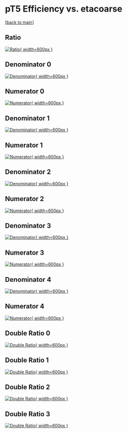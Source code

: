 # pT5 Efficiency vs. etacoarse

[[back to main](./)]



## Ratio

[![Ratio](../mtv/var/pT5_loweta_211_0_eff_etacoarse.png){ width=600px }](../mtv/var/pT5_loweta_211_0_eff_etacoarse.pdf)

## Denominator 0

[![Denominator](../mtv/den/pT5_loweta_211_0_eff_etacoarse_den0.png){ width=600px }](../mtv/den/pT5_loweta_211_0_eff_etacoarse_den0.pdf)

## Numerator 0

[![Numerator](../mtv/num/pT5_loweta_211_0_eff_etacoarse_num0.png){ width=600px }](../mtv/num/pT5_loweta_211_0_eff_etacoarse_num0.pdf)

## Denominator 1

[![Denominator](../mtv/den/pT5_loweta_211_0_eff_etacoarse_den1.png){ width=600px }](../mtv/den/pT5_loweta_211_0_eff_etacoarse_den1.pdf)

## Numerator 1

[![Numerator](../mtv/num/pT5_loweta_211_0_eff_etacoarse_num1.png){ width=600px }](../mtv/num/pT5_loweta_211_0_eff_etacoarse_num1.pdf)

## Denominator 2

[![Denominator](../mtv/den/pT5_loweta_211_0_eff_etacoarse_den2.png){ width=600px }](../mtv/den/pT5_loweta_211_0_eff_etacoarse_den2.pdf)

## Numerator 2

[![Numerator](../mtv/num/pT5_loweta_211_0_eff_etacoarse_num2.png){ width=600px }](../mtv/num/pT5_loweta_211_0_eff_etacoarse_num2.pdf)

## Denominator 3

[![Denominator](../mtv/den/pT5_loweta_211_0_eff_etacoarse_den3.png){ width=600px }](../mtv/den/pT5_loweta_211_0_eff_etacoarse_den3.pdf)

## Numerator 3

[![Numerator](../mtv/num/pT5_loweta_211_0_eff_etacoarse_num3.png){ width=600px }](../mtv/num/pT5_loweta_211_0_eff_etacoarse_num3.pdf)

## Denominator 4

[![Denominator](../mtv/den/pT5_loweta_211_0_eff_etacoarse_den4.png){ width=600px }](../mtv/den/pT5_loweta_211_0_eff_etacoarse_den4.pdf)

## Numerator 4

[![Numerator](../mtv/num/pT5_loweta_211_0_eff_etacoarse_num4.png){ width=600px }](../mtv/num/pT5_loweta_211_0_eff_etacoarse_num4.pdf)

## Double Ratio 0

[![Double Ratio](../mtv/ratio/pT5_loweta_211_0_eff_etacoarse_ratio0.png){ width=600px }](../mtv/ratio/pT5_loweta_211_0_eff_etacoarse_ratio0.pdf)

## Double Ratio 1

[![Double Ratio](../mtv/ratio/pT5_loweta_211_0_eff_etacoarse_ratio1.png){ width=600px }](../mtv/ratio/pT5_loweta_211_0_eff_etacoarse_ratio1.pdf)

## Double Ratio 2

[![Double Ratio](../mtv/ratio/pT5_loweta_211_0_eff_etacoarse_ratio2.png){ width=600px }](../mtv/ratio/pT5_loweta_211_0_eff_etacoarse_ratio2.pdf)

## Double Ratio 3

[![Double Ratio](../mtv/ratio/pT5_loweta_211_0_eff_etacoarse_ratio3.png){ width=600px }](../mtv/ratio/pT5_loweta_211_0_eff_etacoarse_ratio3.pdf)

